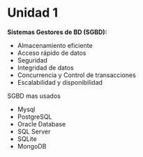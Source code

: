 # Unidad 1

**Sistemas Gestores de BD (SGBD):**
- Almacenamiento eficiente
- Acceso rápido de datos
- Seguridad
- Integridad de datos
- Concurrencia y Control de transacciones
- Escalabilidad y disponibilidad

SGBD mas usados
- Mysql
- PostgreSQL
- Oracle Database
- SQL Server
- SQLite
- MongoDB